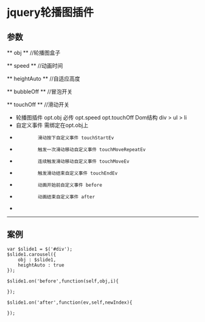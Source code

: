 # jquery轮播图插件

## 参数

** obj **         //轮播图盒子

** speed **       //动画时间

** heightAuto **  //自适应高度

** bubbleOff **   //冒泡开关

** touchOff **    //滑动开关


 
 * 轮播图插件   opt.obj 必传   opt.speed  opt.touchOff   Dom结构 div > ul > li
 * 自定义事件   需绑定在opt.obj上
 *             滑动按下自定义事件 touchStartEv    
 *             触发一次滑动移动自定义事件 touchMoveRepeatEv
 *             连续触发滑动移动自定义事件 touchMoveEv
 *             触发滑动结束自定义事件 touchEndEv
 *             动画开始前自定义事件 before
 *             动画结束自定义事件 after
 *             
 
 ***
 
## 案例
```
var $slide1 = $('#div');
$slide1.carousel({
    obj : $slide1,
    heightAuto : true
});

$slide1.on('before',function(self,obj,i){

});

$slide1.on('after',function(ev,self,newIndex){

});
```
